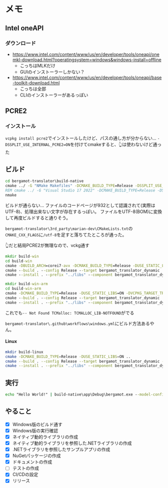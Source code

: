 # メモ

## Intel oneAPI
### ダウンロード
* https://www.intel.com/content/www/us/en/developer/tools/oneapi/onemkl-download.html?operatingsystem=windows&windows-install=offline
  * こっちはMLKだけ
  * GUIのインストーラーしかない？
* https://www.intel.com/content/www/us/en/developer/tools/oneapi/base-toolkit-download.html
  * こっちは全部
  * CLIのインストーラーがあるっぽい

## PCRE2

### インストール

`vcpkg install pcre2`でインストールしたけど、パスの通し方が分からない…
`-DSSPLIT_USE_INTERNAL_PCRE2=ON`を付けてcmakeすると、👆は使わないけど通った

## ビルド

```bat
cd bergamot-translator\build-native
cmake ../ -G "NMake Makefiles" -DCMAKE_BUILD_TYPE=Release -DSSPLIT_USE_INTERNAL_PCRE2=ON
REM cmake ../ -G "Visual Studio 17 2022" -DCMAKE_BUILD_TYPE=Release -DSSPLIT_USE_INTERNAL_PCRE2=ON
nmake
```

ビルドが通らない...
ファイルのコードページが932として認識されて(実際はUTF-8)、処理出来ない文字が存在するっぽい。
ファイルをUTF-8(BOM)に変換して再度ビルドすると通りそう。

`bergamot-translator\3rd_party\marian-dev\CMakeLists.txt`の`CMAKE_CXX_FLAGS`に`/utf-8`を足すと落ちてたところが通った。

👆だと結局PCRE2が無理なので、vckg通す
```bat
mkdir build-win
cd build-win
cmake -DBUILD_ARCH=corei7-avx -DCMAKE_BUILD_TYPE=Release -DUSE_STATIC_LIBS=ON -DVCPKG_TARGET_TRIPLET="x64-windows-static" ..
cmake --build . --config Release --target bergamot_translator_dynamic
cmake --install . --prefix "../libs" --component bergamot_translator_dynamic
```

```bat
mkdir build-win-arm
cd build-win-arm
cmake -DCMAKE_BUILD_TYPE=Release -DUSE_STATIC_LIBS=ON -DVCPKG_TARGET_TRIPLET="arm64-windows-static" ..
cmake --build . --config Release --target bergamot_translator_dynamic
cmake --install . --prefix "../libs" --component bergamot_translator_dynamic
```

これでも`-- Not Found TCMalloc: TCMALLOC_LIB-NOTFOUND`がでる


`bergamot-translator\.github\workflows\windows.yml`にビルド方法あるやん。

#### Linux

```bash
mkdir build-linux
cmake -DCMAKE_BUILD_TYPE=Release -DUSE_STATIC_LIBS=ON ..
cmake --build . --config Release --target bergamot_translator_dynamic -j12
cmake --install . --prefix "../libs" --component bergamot_translator_dynamic
```


## 実行

```bat
echo "Hello World!" | build-native\app\Debug\bergamot.exe --model-config-paths models\enja\config.yml
```

## やること

* [x] Windows版のビルド通す
* [x] Windows版の実行確認
* [x] ネイティブ動的ライブラリの作成
* [x] ネイティブ動的ライブラリを参照した.NETライブラリの作成
* [x] .NETライブラリを参照したサンプルアプリの作成
* [x] NuGetパッケージの作成
* [x] ドキュメントの作成
* [ ] テストの作成
* [x] CI/CDの設定
* [x] リリース
